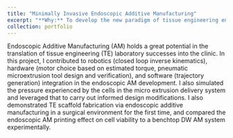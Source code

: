 ```yaml
---
title: "Minimally Invasive Endoscopic Additive Manufacturing"
excerpt: "**Why:** To develop the new paradigm of tissue engineering enabling the precise addition of patient-specific biomaterials after tissue removal in a minimally invasive robotic surgery <br/> **What and How:** I was part of a cross-disciplinary team of robotic surgeons, engineers, and chemists to design and build the first-ever endoscopic AM tool. <br/> **Roles:** Iterating microextrusion tool design to meet clinical/cell safety needs, hardware and software integration, trajectory generation and path planning <br/><br/><img src='/images/endoam.png' style='width: 70%; height: auto; border: 2px solid black'>"
collection: portfolio
---
```


Endoscopic Additive Manufacturing (AM) holds a great potential in the translation of tissue engineering (TE) laboratory successes into the clinic. In this project, I contributed to robotics (closed loop inverse kinematics), hardware (motor choice based on estimated torque, pneumatic microextrusion tool design and verification), and software (trajectory generation) integration in the endoscopic AM development. I also simulated the pressure experienced by the cells in the micro extrusion delivery system and leveraged that to carry out informed design modifications. I also demonstrated TE scaffold fabrication via endoscopic additive manufacturing in a surgical environment for the first time, and compared the endoscopic AM printing effect on cell viability to a benchtop DW AM system experimentally.<br/>

<br/><vid src='/images/endoam-vid.mp4' style='width: 100%; height: auto'>

